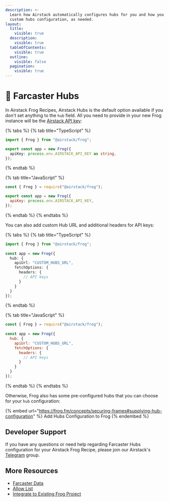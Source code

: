 ```yaml
---
description: >-
  Learn how Airstack automatically configures hubs for you and how you can add
  custom hubs configuration, as needed.
layout:
  title:
    visible: true
  description:
    visible: true
  tableOfContents:
    visible: true
  outline:
    visible: false
  pagination:
    visible: true
---
```


# 🛜 Farcaster Hubs

In Airstack Frog Recipes, Airstack Hubs is the default option available if you don't set anything to the `hub` field. All you need to provide in your new Frog instance will be the [Airstack API key](../../../get-api-key.md):&#x20;

{% tabs %}
{% tab title="TypeScript" %}
```typescript
import { Frog } from "@airstack/frog";

export const app = new Frog({
  apiKey: process.env.AIRSTACK_API_KEY as string,
});
```
{% endtab %}

{% tab title="JavaScript" %}
```javascript
const { Frog } = require("@airstack/frog");

export const app = new Frog({
  apiKey: process.env.AIRSTACK_API_KEY,
});
```
{% endtab %}
{% endtabs %}

You can also add custom Hub URL and additional headers for API keys:

{% tabs %}
{% tab title="TypeScript" %}
```typescript
import { Frog } from "@airstack/frog";
 
const app = new Frog({
  hub: {
    apiUrl: "CUSTOM_HUBS_URL",
    fetchOptions: {
      headers: {
        // API keys
      }
    }
  }
});
```
{% endtab %}

{% tab title="JavaScript" %}
```javascript
const { Frog } = require("@airstack/frog");
 
const app = new Frog({
  hub: {
    apiUrl: "CUSTOM_HUBS_URL",
    fetchOptions: {
      headers: {
        // API keys
      }
    }
  }
});
```
{% endtab %}
{% endtabs %}

Otherwise, Frog also has some pre-configured hubs that you can choose for your `hub` configuration:

{% embed url="https://frog.fm/concepts/securing-frames#supplying-hub-configuration" %}
Add Hubs Configuration to Frog
{% endembed %}

## Developer Support

If you have any questions or need help regarding Farcaster Hubs configuration for your Airstack Frog Recipe, please join our Airstack's [Telegram](https://t.me/+1k3c2FR7z51mNDRh) group.

## More Resources

* [Farcaster Data](onchain-data.md)
* [Allow List](allow-list.md)
* [Integrate to Existing Frog Project](../integrations/frog.md)

